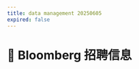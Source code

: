 ```yaml
---
title: data management 20250605
expired: false
---
```


# 📌 Bloomberg 招聘信息

<JobPostingTable job-posting-json-path="bloomberg/data/data-management-20250605.json" />

